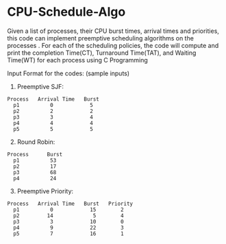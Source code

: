 # CPU-Schedule-Algo
Given a list of processes, their CPU burst times, arrival times and priorities, this code can implement  preemptive scheduling algorithms on the processes . For each of the scheduling policies, the code will compute and print the completion Time(CT), Turnaround Time(TAT), and Waiting Time(WT) for each process using C Programming

Input Format for the codes: (sample inputs)
1. Preemptive SJF:
```
Process   Arrival Time   Burst
  p1          0            5
  p2          2            2
  p3          3            4
  p4          4            4
  p5          5            5
```

2. Round Robin:
```
Process      Burst
  p1          53
  p2          17
  p3          68
  p4          24
```

3. Preemptive Priority:
```
Process   Arrival Time   Burst   Priority
  p1          0            15        2
  p2         14             5        4
  p3          3            10        0
  p4          9            22        3
  p5          7            16        1
```
